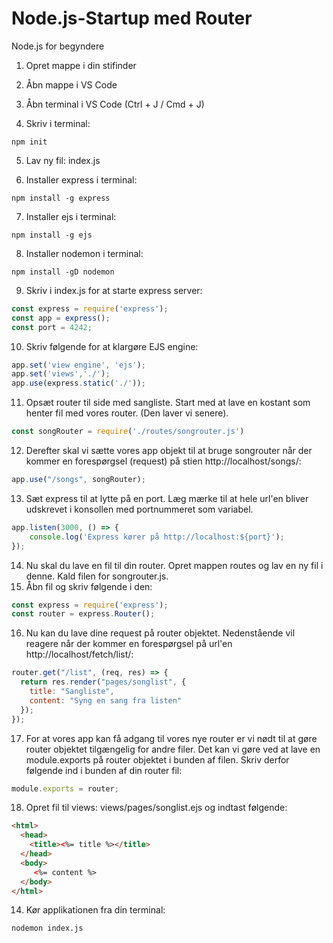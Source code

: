 # Node.js-Startup med Router
Node.js for begyndere

1. Opret mappe i din stifinder

2. Åbn mappe i VS Code

3. Åbn terminal i VS Code (Ctrl + J / Cmd + J)

4. Skriv i terminal: 
```
npm init
```

5. Lav ny fil: index.js

6. Installer express i terminal:
```
npm install -g express
```
7. Installer ejs i terminal:
```
npm install -g ejs
```
8. Installer nodemon i terminal:
```
npm install -gD nodemon
```
9. Skriv i index.js for at starte express server:
```javascript
const express = require('express');
const app = express();
const port = 4242;
```
10. Skriv følgende for at klargøre EJS engine:
```javascript
app.set('view engine', 'ejs');
app.set('views','./');
app.use(express.static('./'));
```
11. Opsæt router til side med sangliste. Start med at lave en kostant som henter fil med vores router. (Den laver vi senere).
```javascript
const songRouter = require('./routes/songrouter.js')
```
12. Derefter skal vi sætte vores app objekt til at bruge songrouter når der kommer en forespørgsel (request) på stien http://localhost/songs/: 
```javascript
app.use("/songs", songRouter);
```
13. Sæt express til at lytte på en port. Læg mærke til at hele url'en bliver udskrevet i konsollen med portnummeret som variabel. 
```javascript
app.listen(3000, () => {
    console.log('Express kører på http://localhost:${port}');
});
```
14. Nu skal du lave en fil til din router. Opret mappen routes og lav en ny fil i denne. Kald filen for songrouter.js.
15. Åbn fil og skriv følgende i den:
```javascript
const express = require('express');
const router = express.Router();
```
16. Nu kan du lave dine request på router objektet. Nedenstående vil reagere når der kommer en forespørgsel på url'en http://localhost/fetch/list/:
```javascript
router.get("/list", (req, res) => {
  return res.render("pages/songlist", {
    title: "Sangliste",
    content: "Syng en sang fra listen"
  });
});
```
17. For at vores app kan få adgang til vores nye router er vi nødt til at gøre router objektet tilgængelig for andre filer. Det kan vi gøre ved at lave en module.exports på router objektet i bunden af filen. Skriv derfor følgende ind i bunden af din router fil:
```javascript
module.exports = router;
```
18. Opret fil til views: views/pages/songlist.ejs og indtast følgende:
```html
<html>
  <head>
    <title><%= title %></title>
  </head>
  <body>
     <%= content %>
  </body>
</html>
```
14. Kør applikationen fra din terminal:
```
nodemon index.js
```


